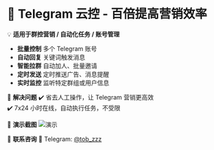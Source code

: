# 🚀 Telegram 云控 - 百倍提高营销效率

💡 **适用于群控营销 / 自动化任务 / 账号管理**
- **批量控制** 多个 Telegram 账号  
- **自动回复** 关键词触发消息  
- **智能拉群** 自动加人、批量邀请  
- **定时发送** 定时推送广告、消息提醒  
- **实时监控** 监听特定群组或用户信息  

🎯 **解决问题**
✔️ 省去人工操作，让 Telegram 营销更高效  
✔️ 7x24 小时在线，自动执行任务，不受限  

📌 **演示截图**
![演示](https://your-image-url.com/demo.gif)

💬 **联系咨询**
📩 Telegram: [@tob_zzz](https://t.me/tob_zzz)  
